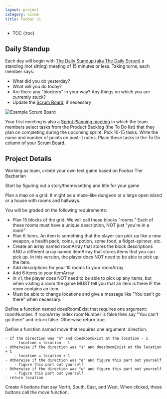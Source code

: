 ```yaml
---
layout: project
category: scrum
title: Foobar v1
---
```



* TOC
{:toc}

## Daily Standup

Each day will begin with [The Daily Standup (aka The Daily Scrum)](https://www.mountaingoatsoftware.com/agile/scrum/meetings/daily-scrum) a standing (not sitting) meeting of 15 minutes or less. Taking turns, each member says:
  - What did you do yesterday?
  - What will you do today?
  - Are there any "blockers" in your way? Any things on which you are currently stuck?
  - Update the [Scrum Board](https://www.mountaingoatsoftware.com/agile/scrum/scrum-tools/task-boards), if necessary

![Example Scrum Board](/apcsp\scrum\scrum-board.jpg)

Your first meeting is also a [Sprint Planning meeting](https://www.mountaingoatsoftware.com/agile/scrum/meetings/sprint-planning-meeting) in which the team members select tasks from the Product Backlog (the To Do list) that they plan on completing during the upcoming sprint. Pick 10-15 tasks. Write the name and number of points on post-it notes. Place these tasks in the To Do column of your Scrum Board.


## Project Details

Working as team, create your own text game based on Foobar The Bazbarian

Start by figuring out a story/theme/setting and title for your game

Plan a map on a grid. It might be a maze-like dungeon or a large open island or a house with rooms and hallways.

You will be graded on the following requirements:

  * Plan 15 blocks of the grid. We will call these blocks "rooms." Each of these rooms must have a unique description, NOT just "you're in a room"
  * Plan 6 items. An item is something that the player can pick up like a new weapon, a health pack, coins, a potion, some food, a fidget-spinner, etc.
  * Create an array named roomArray that stores the block descriptions AND a different array named itemArray that stores items that you can pick up. In this version, the player does NOT need to be able to pick up the item.
  * Add descriptions for your 15 rooms to your roomArray
  * Add 6 items to your itemArray
  * In v1, the player does NOT need to be able to pick up any items, but when visiting a room the game MUST tell you that an item is there IF the room contains an item.
  * Must be able to change locations and give a message like "You can't go there" when necessary.


Define a function named doesRoomExist that requires one argument: roomNumber. If roomArray index roomNumber is false then say "You can't go there" and return false. Otherwise return true.


Define a function named move that requires one argument: direction.

    - If the direction was "n" and doesRoomExist at the location - 1
        - location = location - 1
    - Otherwise if the direction was "s" and doesRoomExist at the location + 1
        - location = location + 1
    - Otherwise if the direction was "e" and figure this part out yourself
        - figure this part out yourself
    - Otherwise if the direction was "w" and figure this part out yourself
        - figure this part out yourself
    - return location


Create 4 buttons that say North, South, East, and West. When clicked, these buttons call the move function.

